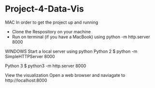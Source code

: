 # Project-4-Data-Vis
MAC
In order to get the project up and running 
- Clone the Respository on your machine
- Run on terminal (if you have a MacBook) using python -m http.server 8000

WINDOWS
Start a local server using python
Python 2 $ python -m SimpleHTTPServer 8000

Python 3 $ python3 -m http.server 8000

View the visualization
Open a web browser and naviagate to http://localhost:8000
